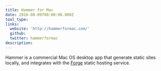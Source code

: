 ```yaml
---
title: Hammer for Mac
date: 2016-08-09T00:00:00.000Z
tool_type:
links:
  website: 'http://hammerformac.com/'
  github:
  twitter: hammerformac
description:
---
```



Hammer is a commercial Mac OS desktop app that generate static sites locally, and integrates with the [Forge](/tool/forge/) static hosting service.